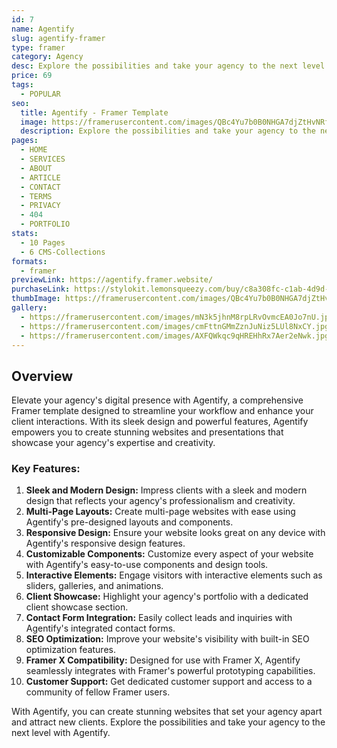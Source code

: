 ```yaml
---
id: 7
name: Agentify
slug: agentify-framer
type: framer
category: Agency
desc: Explore the possibilities and take your agency to the next level with Agentify.
price: 69
tags:
  - POPULAR
seo:
  title: Agentify - Framer Template
  image: https://framerusercontent.com/images/QBc4Yu7b0B0NHGA7djZtHvNRfJU.jpg?scale-down-to=1024
  description: Explore the possibilities and take your agency to the next level with Agentify.
pages:
  - HOME
  - SERVICES
  - ABOUT
  - ARTICLE
  - CONTACT
  - TERMS
  - PRIVACY
  - 404
  - PORTFOLIO
stats:
  - 10 Pages
  - 6 CMS-Collections
formats:
  - framer
previewLink: https://agentify.framer.website/
purchaseLink: https://stylokit.lemonsqueezy.com/buy/c8a308fc-c1ab-4d9d-ac44-3d888c9373f7
thumbImage: https://framerusercontent.com/images/QBc4Yu7b0B0NHGA7djZtHvNRfJU.jpg?scale-down-to=1024
gallery:
  - https://framerusercontent.com/images/mN3k5jhnM8rpLRvOvmcEA0Jo7nU.jpg?scale-down-to=1024
  - https://framerusercontent.com/images/cmFttnGMmZznJuNiz5LUl8NxCY.jpg?scale-down-to=1024
  - https://framerusercontent.com/images/AXFQWkqc9qHREHhRx7Aer2eNwk.jpg?scale-down-to=1024
---
```


## Overview

Elevate your agency's digital presence with Agentify, a comprehensive Framer template designed to streamline your workflow and enhance your client interactions. With its sleek design and powerful features, Agentify empowers you to create stunning websites and presentations that showcase your agency's expertise and creativity.

### Key Features:

1.  **Sleek and Modern Design:** Impress clients with a sleek and modern design that reflects your agency's professionalism and creativity.
2.  **Multi-Page Layouts:** Create multi-page websites with ease using Agentify's pre-designed layouts and components.
3.  **Responsive Design:** Ensure your website looks great on any device with Agentify's responsive design features.
4.  **Customizable Components:** Customize every aspect of your website with Agentify's easy-to-use components and design tools.
5.  **Interactive Elements:** Engage visitors with interactive elements such as sliders, galleries, and animations.
6.  **Client Showcase:** Highlight your agency's portfolio with a dedicated client showcase section.
7.  **Contact Form Integration:** Easily collect leads and inquiries with Agentify's integrated contact forms.
8.  **SEO Optimization:** Improve your website's visibility with built-in SEO optimization features.
9.  **Framer X Compatibility:** Designed for use with Framer X, Agentify seamlessly integrates with Framer's powerful prototyping capabilities.
10. **Customer Support:** Get dedicated customer support and access to a community of fellow Framer users.

With Agentify, you can create stunning websites that set your agency apart and attract new clients. Explore the possibilities and take your agency to the next level with Agentify.
